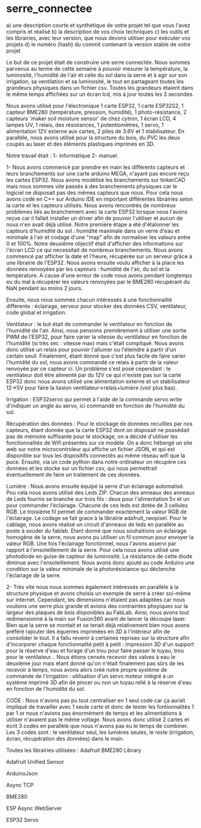 # serre_connectee

   a) une description courte et synthétique de votre projet tel que vous l'avez compris et réalisé
   b) la description de vos choix techniques
   c) les outils et les librairies, avec leur version, que nous devons utiliser pour exécuter vos projets
   d) le numéro (hash) du commit contenant la version stable de votre projet

Le but de ce projet était de construire une serre connectée.
Nous sommes parvenus au terme de cette semaine à pouvoir mesurer la température, la luminosité, l'humidité de l'air et celle du sol dans la serre et à agir sur son irrigation, sa ventilation et sa luminosité, le tout en partageant toutes les grandeurs physiques dans un fichier csv. Toutes les grandeurs étaient dans le même temps affichées sur un écran lcd, mis à jour toutes les 3 secondes.

Nous avons utilisé pour l'électronique 1 carte ESP32, 1 carte ESP32S2, 1 capteur BME280 (température, pression, humidité), 1 photo-résistance, 2 capteurs 'maker soil moisture sensor' de chez cytron, 1 écran LCD, 4 lampes UV, 1 relais, des résistances, 1 potentiomètres, 1 servo, 1 alimentation 12V externe aux cartes, 2 piles de 3.6V et 1 stabilisateur.
En parallèle, nous avons utilisé pour la structure du bois, du PVC les deux coupés au laser et des éléments plastiques imprimés en 3D.

Notre travail était :
1- informatique 
2- manuel.


1-
Nous avons commencé par prendre en main les différents capteurs et leurs branchements sur une carte arduino MEGA, n'ayant pas encore reçu les cartes ESP32. Nous avons modélisé les branchements sur tinkerCAD mais nous sommes vite passés à des branchements physiques car le logiciel ne disposait pas des mêmes capteurs que nous. Pour cela nous avons codé en C++ sur Arduino IDE en important différentes librairies selon la carte et les capteurs utilisés. 
Nous avons rencontrés de nombreux problèmes liés au branchement avec la carte ESP32 lorsque nous l'avons reçue car il fallait installer un driver afin de pouvoir l'utiliser et aucun de nous n'en avait déjà utilisé.
Notre première étape a été d'étalonner les capteurs d'humidité du sol : humidité maximale dans un verre d'eau et minimale à l'air et codage d'une "map" afin de normaliser les valeurs entre 0 et 100%.
Notre deuxième objectif était d'afficher des informations sur l'écran LCD ce qui nécessitait de nombreux branchements. Nous avons commencé par afficher la date et l'heure, récupérée sur un serveur grâce à une librairie de l'ESP32. Nous avons ensuite voulu afficher à la place les données renvoyées par les capteurs : humidité de l'air, du sol et la température. 
A cause d'une erreur de code nous avons pendant longtemps eu du mal à récupérer les valeurs renvoyées par le BME280 récupérant du NaN pendant au moins 2 jours.

Ensuite, nous nous sommes chacun intéressés à une fonctionnalité différente : éclairage, serveur pour stocker des données CSV, ventilateur, code global et irrigation.


Ventilateur : le but était de commander le ventilateur en fonction de l'humidité de l'air. Ainsi, nous pensions premièrement à utiliser une sortie PWM de l'ESP32, pour faire varier la vitesse du ventilateur en fonction de l'humidité (si très sec : vitesse max) mais c'était compliqué. Nous avons donc utilisé un relais pour pouvoir l'allumer ou l'éteindre à partir d'un certain seuil. Finalement, étant donné que c'est plus facile de faire varier l'humidité du sol, nous avons commandé ce relais à partir de la valeur renvoyée par ce capteur ci. Un problème s'est posé cependant : le ventilateur doit être alimenté par du 12V ce qui n'existe pas sur la carte ESP32 donc nous avons utilisé une alimentation externe et un stabilisateur 12->5V pour faire la liasion ventilateur->relais+lumière (voir plus bas). 


Irrigation : ESP32servo qui permet à l'aide de la commande servo.write d'indiquer un angle au servo, ici commandé en fonction de l'humidité du sol.


Récupération des données : Pour le stockage de données recuillies par nos capteurs, étant donnée que la carte ESP32 dont on disposait ne possédait pas de mémoire suffisante pour le stockage, on a décidé d'utiliser les fonctionnalités de Wifi présentes sur ce modèle. On a donc hébergé un site web sur notre microcontroleur qui affiche un fichier JSON, et qui est disponible sur tous les dispositifs connectés au même réseau wifi que la puce. Ensuite, via un code python dans notre ordinateur on récupère ces données et les stocke sur un fichier csv, qui nous permettrait éventuellement de faire un traitement de ces données.


Lumière : Nous avons ensuite équipé la serre d'un éclairage automatisé. Pou cela nous avons utilisé des Leds ZIP. Chacun des anneaux des anneaux de Leds fournis se branche sur trois fils : deux pour l'alimentation 5v et un pour commander l'éclairage. Chacune de ces leds est dotée de 3 cellules RGB. Le troisième fil permet de commander exactement la valeur RGB de l'éclairage. Le codage se fait grace  à la librairie adafruit_neopixel. Pour le cablage, nous avons réalisé un circuit d'anneaux de leds en parallèle au poste à souder du fablab. Etant donné que nous souhaitions un éclairage homogène de la serre, nous avons pu utiliser un fil commun pour envoyer la valeur RGB. 
Une fois l'éclairage fonctionnel, nous l'avons asservi par rapport à l'ensoleillement de la serre. Pour cela nous avons utilisé une photodiode en guise de capteur de luminosité. La résistance de cette diode diminue avec l'ensoleillement. Nous avons donc ajouté au code Arduino une condition sur la valeur minimale de la photorésistance qui déclenche l'éclairage de la serre.


2-
Très vite nous nous sommes également intéressés en parallèle à la structure physique et avons choisis un exemple de serre à créer soi-même sur internet. Cependant, les dimensions n'étaient pas adaptées car nous voulions une serre plus grande et avions des contraintes phsyiques sur la largeur des plaques de bois disponibles au FabLab. Ainsi, nous avons tout redimensionné à la main sur Fusion360 avant de lancer la découpe laser. Bien que la serre se montait et se tenait déjà relativement bien nous avons préféré rajouter des équerres imprimées en 3D à l'intérieur afin de consolider le tout. Il a fallu revenir à certaines reprises sur la structure afin d'incorporer chaque fonctionnalité petit à petit : impression 3D d'un support pour la réserve d'eau et forage d'un trou pour faire passer le tuyau, trou pour le ventilateur... 
Nous étions censés recevoir des valves à eau le deuxième jour mais étant donné qu'on n'était finalement pas sûrs de les recevoir à temps, nous avons alors créé notre propre système de commande de l'irrigation : utilisation d'un servo moteur intégré à un système imprimé 3D afin de pincer ou non un tuyau relié à la réserve d'eau en fonction de l'humidité du sol.



CODE : 
Nous n'avons pas pu tout centraliser en 1 seul code car ça aurait impliqué de travailler avec 1 seule carte et donc de tester les fontionnalités 1 par 1 or nous n'avions pas énormément de temps et les alimentations à utiliser n'avaient pas le même voltage. Nous avons donc utilisé 2 cartes et écrit 3 codes en parallèle que nous n'avons pas eu le temps de combiner.
Les 3 codes sont : le ventilateur seul, les lumières seules, le reste (irrigation, écran, récupération des données) dans le main.


Toutes les librairies utilisées : 
Adafruit BME280 Library

Adafruit Unified Sensor

ArduinoJson

Async TCP

BME280

ESP Async WebServer

ESP32 Servo
